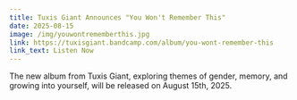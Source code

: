 ```yaml
---
title: Tuxis Giant Announces "You Won't Remember This"
date: 2025-08-15
image: /img/youwontrememberthis.jpg
link: https://tuxisgiant.bandcamp.com/album/you-wont-remember-this
link_text: Listen Now
---
```

The new album from Tuxis Giant, exploring themes of gender, memory, and growing into yourself, will be released on August 15th, 2025.
